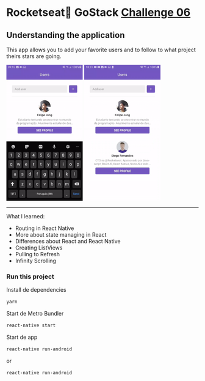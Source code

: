 # Rocketseat:rocket: GoStack <a href="https://github.com/Rocketseat/bootcamp-gostack-desafio-06">Challenge 06</a>

## Understanding the application
This app allows you to add your favorite users and to follow to what project theirs stars are going.

<div>
<img src="./gifs/app1.gif" width="200"/>
<img src="./gifs/app2.gif" width="200"/>
</div>

---

What I learned:

* Routing in React Native
* More about state managing in React
* Differences about React and React Native
* Creating ListViews
* Pulling to Refresh
* Infinity Scrolling

### Run this project

Install de dependencies

```bash
yarn
```

Start de Metro Bundler

```bash
react-native start
```

Start de app

```bash
react-native run-android
```

or

```bash
react-native run-android
```
